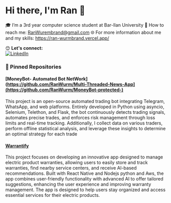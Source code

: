 # Hi there, I'm Ran 👋

🎓 I’m a 3rd year computer science student at Bar-Ilan University
📧 How to reach me: RanWurembrand@gmail.com 
🌐 For more information about me and my skills: https://ran-wurmbrand.vercel.app/

😊 **Let's connect:**  
[![LinkedIn](https://img.shields.io/badge/LinkedIn-Connect-blue?style=flat-square&logo=linkedin)](**www.linkedin.com/in/ran-wurmbrand-a4a039209**)  

### 📌 Pinned Repositories
#### [MoneyBot- Automated Bot NetWork](https://github.com/RanWurm/Multi-Threaded-News-App](https://github.com/RanWurm/MoneyBot-protected-)
This project is an open-source automated trading bot integrating Telegram, WhatsApp, and web platforms. Entirely developed in Python using asyncio, Selenium, Telethon, and Flask, the bot continuously detects trading signals, automates precise trades, and enforces risk management through loss limits and real-time tracking. Additionally, I collect data on various traders, perform offline statistical analysis, and leverage these insights to determine an optimal strategy for each trade

#### [Warrantify](https://github.com/RanWurm/Warrantify)
This project focuses on developing an innovative app designed to manage electric product warranties, allowing users to easily store and track warranties, find nearby service centers, and receive AI-based recommendations. Built with React Native and Nodejs python and Aws, the app combines user-friendly functionality with advanced AI to offer tailored suggestions, enhancing the user experience and improving warranty management. The app is designed to help users stay organized and access essential services for their electric products.



